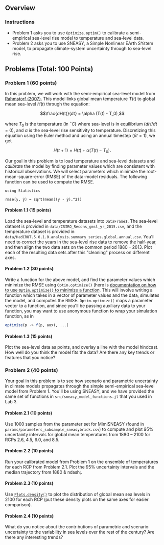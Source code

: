 <!--This file was generated, do not modify it.-->
## Overview

### Instructions

- Problem 1 asks you to use `Optimize.optim()` to calibrate a semi-empirical sea-level rise model to temperature and sea-level data.
- Problem 2 asks you to use SNEASY, a Simple Nonlinear EArth SYstem model, to propagate climate-system uncertainty through to sea-level rise.

## Problems (Total: 100 Points)

### Problem 1 (60 points)

In this problem, we will work with the semi-empirical sea-level model from [Rahmstorf (2007)](https://doi.org/10.1073/pnas.0907765106). This model links global mean temperature $T(t)$ to global mean sea-level $H(t)$ through the equation:

$$\frac{dH(t)}{dt} = \alpha (T(t) - T_0),$$

where $T_0$ is the temperature (in $^\circ C$) where sea-level is in equilibrium ($dH/dt = 0$), and $\alpha$ is the sea-level rise sensitivity to temperature. Discretizing this equation using the Euler method and using an annual timestep ($\delta t = 1$), we get

$$H(t+1) = H(t) + \alpha (T(t) - T_0).$$

Our goal in this problem is to load temperature and sea-level datasets and *calibrate* the model by finding parameter values which are consistent with historical observations. We will select parameters which minimize the root-mean-square-error (RMSE) of the data-model residuals. The following function can be used to compute the RMSE.

````julia:ex1
using Statistics

rmse(y, ŷ) = sqrt(mean((y - ŷ).^2))
````

#### Problem 1.1 (15 points)

Load the sea-level and temperature datasets into `DataFrame`s. The sea-level dataset is provided in `data/CSIRO_Recons_gmsl_yr_2015.csv`, and the temperature dataset is provided in `data/HadCRUT.5.0.1.0.analysis.summary_series.global.annual.csv`. You'll need to correct the years in the sea-level rise data to remove the half-year, and then align the two data sets on the common period 1880 &ndash; 2013. Plot each of the resulting data sets after this "cleaning" process on different axes.

#### Problem 1.2 (30 points)

Write a function for the above model, and find the parameter values which minimize the RMSE using `Optim.optimize()` (here is [documentation on how to use `Optim.optimize()` to minimize a function](https://julianlsolvers.github.io/Optim.jl/v0.9.3/user/minimization/). This will involve writing a function which takes in a vector of parameter values and the data, simulates the model, and computes the RMSE. `Optim.optimize()` maps a parameter vector to a function, and since you'll be passing auxiliary data to your function, you may want to use anonymous function to wrap your simulation function, as in

```julia
optimize(p -> f(p, aux), ...)
```

#### Problem 1.3 (15 points)

Plot the sea-level data as points, and overlay a line with the model hindcast. How well do you think the model fits the data? Are there any key trends or features that you notice?

### Problem 2 (40 points)

Your goal in this problem is to see how scenario and parametric uncertainty in climate models propagates through the simple semi-empirical sea-level model from Problem 1. You'll be using SNEASY, and we have provided the same set of functions in `src/sneasy_model_functions.jl` that you used in Lab 3.

#### Problem 2.1 (10 points)

Use 1000 samples from the parameter set for MimiSNEASY (found in `params/parameters_subsample_sneasybrick.csv`) to compute and plot 95% uncertainty intervals for global mean temperatures from 1880 &ndash; 2100 for RCPs 2.6, 4.5, 6.0, and 8.5.

#### Problem 2.2 (10 points)

Run your calibrated model from Problem 1 on the ensemble of temperatures for each RCP from Problem 2.1. Plot the 95% uncertainty intervals and the median trajectory from 1880 & ndash;.

#### Problem 2.3 (10 points)

Use [`Plots.density()`](https://docs.juliaplots.org/latest/api/#Plots.density!-Tuple) to plot the distribution of global mean sea levels in 2100 for each RCP (put these density plots on the same axes for easier comparison).

#### Problem 2.4 (10 points)

What do you notice about the contributions of parametric and scenario uncertainty to the variability in sea levels over the rest of the century? Are there any interesting trends?

